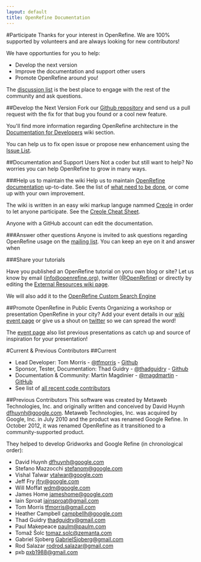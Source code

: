 ```yaml
---
layout: default
title: OpenRefine Documentation
---
```

#Participate
Thanks for your interest in OpenRefine.  We are 100% supported by volunteers and are always looking for new contributors! 

We have opportunties for you to help:
* Develop the next version
* Improve the documentation and support other users
* Promote OpenRefine around you!

The [discussion list](https://groups.google.com/forum/?fromgroups#!forum/openrefine) is the best place to engage with the rest of the community and ask questions.

##Develop the Next Version
Fork our [Github repository](https://github.com/OpenRefine/OpenRefine) and send us a pull request with the fix for that bug you found or a cool new feature.

You'll find more information regarding OpenRefine architecture in the [Documentation for Developers](https://github.com/OpenRefine/OpenRefine/wiki/Documentation-For-Developers) wiki section. 

You can help us to fix open issue or propose new enhancement using the [Issue List](https://github.com/OpenRefine/OpenRefine/issues?state=open).
 
##Documentation and Support Users
Not a coder but still want to help? No worries you can help OpenRefine to grow in many ways.

###Help us to maintain the wiki
Help us to maintain [OpenRefine documentation](https://github.com/OpenRefine/OpenRefine/wiki) up-to-date. See the list of [what need to be done](https://github.com/OpenRefine/OpenRefine/issues?labels=Documentation&page=1&state=open), or come up with your own improvement. 

The wiki is written in an easy wiki markup languge nammed [Creole](http://www.wikicreole.org/) in order to let anyone participate. See the [Creole Cheat Sheet](http://www.wikicreole.org/wiki/CheatSheet).

Anyone with a GitHub account can edit the documentation. 

###Answer other questions
Anyone is invited to ask questions regarding OpenRefine usage on the [mailing list](https://groups.google.com/forum/?fromgroups#!forum/openrefine). You can keep an eye on it and answer when

###Share your tutorials

Have you published an OpenRefine tutorial on yoru own blog or site? Let us know by email (info@openrefine.org), twitter ([@OpenRefine](http://twitter.com/OpenRefine)) or directly by editing the [External Resources wiki page](https://github.com/OpenRefine/OpenRefine/wiki/External-Resources).

We will also add it to the [OpenRefine Custom Search Engine](/OpenRefine/documentation)

##Promote OpenRefine in Public Events
Organizing a workshop or presentation OpenRefine in your city? Add your event details in our [wiki event page](https://github.com/OpenRefine/OpenRefine/wiki/Events) or give us a shout on [twitter](http://twitter.com/OpenRefine) so we can spread the word!

The [event page](https://github.com/OpenRefine/OpenRefine/wiki/Events) also list previous presentations as catch up and source of inspiration for your presentation!

#Current & Previous Contributors
##Current

* Lead Developer: Tom Morris - [@tfmorris](https://twitter.com/tfmorris) - [Github](https://github.com/tfmorris)
* Sponsor, Tester, Documentation: Thad Guidry - [@thadguidry](http://twitter.com/thadguidry) - [Github](https://github.com/thadguidry)
* Documentation & Community: Martin Magdinier - [@magdmartin](http://twitter.com/magdmartin) - [GitHub](https://github.com/magdmartin)
* See list of [all recent code contributors ](https://github.com/OpenRefine/OpenRefine/graphs/contributors)



##Previous Contributors
This software was created by Metaweb Technologies, Inc. and originally written and conceived by David Huynh <dfhuynh@google.com>. Metaweb Technologies, Inc. was acquired by Google, Inc. in July 2010 and the product was renamed Google Refine. In October 2012, it was renamed OpenRefine as it transitioned to a community-supported product.

They helped to develop Gridworks and Google Refine (in chronological order):
- David Huynh <dfhuynh@google.com>
- Stefano Mazzocchi <stefanom@google.com>
- Vishal Talwar <vtalwar@google.com> 
- Jeff Fry <jfry@google.com>
- Will Moffat <wdm@google.com>
- James Home <jameshome@google.com>
- Iain Sproat <iainsproat@gmail.com>
- Tom Morris <tfmorris@gmail.com>
- Heather Campbell <campbellh@google.com>
- Thad Guidry <thadguidry@gmail.com>
- Paul Makepeace <paulm@paulm.com>
- Tomaž Šolc <tomaz.solc@zemanta.com>
- Gabriel Sjoberg <GabrielSjoberg@gmail.com>
- Rod Salazar <rodrod.salazar@gmail.com>
- pxb <pxb1988@gmail.com>